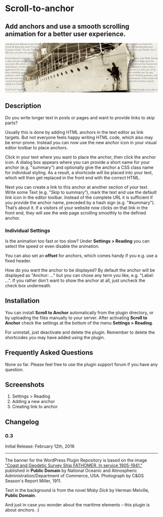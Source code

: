 # Scroll-to-anchor

## Add anchors and use a smooth scrolling animation for a better user experience.

![Scroll-to-anchor](/assets/banner-1544x500.png)

## Description ##

Do you write longer text in posts or pages and want to provide links to skip parts?

Usually this is done by adding HTML anchors in the text editor as link targets. But not everyone feels happy writing HTML code, which also may be error-prone. Instead you can now use the new anchor icon in your visual editor toolbar to place anchors.

Click in your text where you want to place the anchor, then click the anchor icon. A dialog box appears where you can provide a short name for your anchor (e.g. "summary") and optionally give the anchor a CSS class name for individual styling. As a result, a shortcode will be placed into your text, which will then get replaced in the front end with the correct HTML.

Next you can create a link to this anchor at another section of your text. Write some Text (e.g. "Skip to summary"), mark the text and use the default link icon in the editor toolbar. Instead of the complete URL it is sufficient if you provide the anchor name, preceded by a hash sign (e.g. "#summary"). That’s about it. If a visitors of your website now clicks on that link in the front end, they will see the web page scrolling smoothly to the defined anchor.

### Individual Settings ###

Is the animation too fast or too slow? Under **Settings > Reading** you can select the speed or even disable the animation.

You can also set an **offset** for anchors, which comes handy if you e.g. use a fixed header.

How do you want the anchor to be displayed? By default the anchor will be displayed as "Anchor: …" but you can chose any term you like, e.g. "Label: …". If you rather don't want to show the anchor at all, just uncheck the check box underneath.

## Installation ##

You can install **Scroll to Anchor** automatically from the plugin directory, or by uploading the files manually to your server. After activating **Scroll to Anchor** check the settings at the bottom of the menu **Settings > Reading**.

For uninstall, just deactivate and delete the plugin. Remember to delete the shortcodes you may have added using the plugin.

## Frequently Asked Questions ##

None so far. Please feel free to use the plugin support forum if you have any question.

## Screenshots ##

1. Settings > Reading
2. Adding a new anchor
3. Creating link to anchor

## Changelog ##

### 0.3 ###
Initial Release: February 12th, 2016


-----
The banner for the WordPress Plugin Repository is based on the image ["Coast and Geodetic Survey Ship FATHOMER. In service 1905-1941."](http://www.photolib.noaa.gov/htmls/theb0139.htm) published in **Public Domain** by National Oceanic and Atmospheric Administration/Department of Commerce, USA. Photograph by C&GS Season's Report Miller, 1911.

Text in the background is from the novel *Moby Dick* by Herman Melville, **Public Domain**.

And just in case you wonder about the maritime elements – this plugin is about *anchors*. :)
